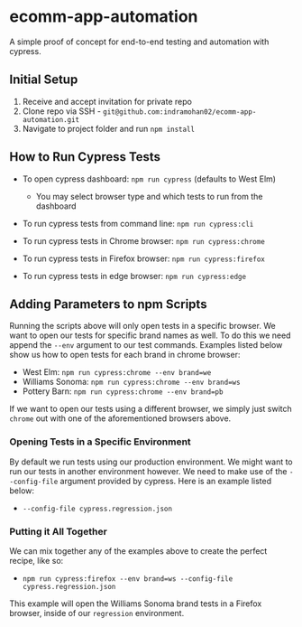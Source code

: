 # ecomm-app-automation

A simple proof of concept for end-to-end testing and automation with cypress.

## Initial Setup

1. Receive and accept invitation for private repo
2. Clone repo via SSH - `git@github.com:indramohan02/ecomm-app-automation.git`
3. Navigate to project folder and run `npm install`

## How to Run Cypress Tests

- To open cypress dashboard: `npm run cypress` (defaults to West Elm)

  - You may select browser type and which tests to run from the dashboard

- To run cypress tests from command line: `npm run cypress:cli`
- To run cypress tests in Chrome browser: `npm run cypress:chrome`
- To run cypress tests in Firefox browser: `npm run cypress:firefox`
- To run cypress tests in edge browser: `npm run cypress:edge`

## Adding Parameters to npm Scripts

Running the scripts above will only open tests in a specific browser. We want to open our
tests for specific brand names as well. To do this we need append the `--env` argument to our test
commands. Examples listed below show us how to open tests for each brand in chrome browser:

- West Elm: `npm run cypress:chrome --env brand=we`
- Williams Sonoma: `npm run cypress:chrome --env brand=ws`
- Pottery Barn: `npm run cypress:chrome --env brand=pb`

If we want to open our tests using a different browser, we simply just switch `chrome` out with one
of the aforementioned browsers above.

### Opening Tests in a Specific Environment

By default we run tests using our production environment. We might want to run our tests in
another environment however. We need to make use of the `--config-file` argument provided by
cypress. Here is an example listed below:

- `--config-file cypress.regression.json`

### Putting it All Together

We can mix together any of the examples above to create the perfect recipe, like so:

- `npm run cypress:firefox --env brand=ws --config-file cypress.regression.json`

This example will open the Williams Sonoma brand tests in a Firefox browser, inside of our
`regression` environment.
